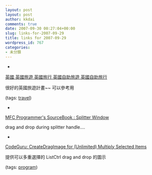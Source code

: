 ```yaml
---
layout: post
layout: post
author: kkdai
comments: true
date: 2007-09-30 00:27:04+00:00
slug: links-for-2007-09-29
title: links for 2007-09-29
wordpress_id: 767
categories:
- 未分類
---
```



	
  * 
		

[英國 英國旅遊 英國旅行 英國自助旅遊 英國自助旅行](http://www.joyful.com.tw/joy/destination/uk.htm)


		

很好的英國旅遊計畫~~ 可以參考用


		

(tags: [travel](http://del.icio.us/kkdai/travel))


	

	
  * 
		

[MFC Programmer's SourceBook : Splitter Window](http://www.vckbase.com/english/code/splitter/splitter_dragdrop.shtml.htm)


		

drag and drop during splitter handle....


	

	
  * 
		

[CodeGuru: CreateDragImage for (Unlimited) Multiply Selected Items](http://www.codeguru.com/cpp/controls/listview/dragdrop/article.php/c989/)


		

提供可以多重選擇的 ListCtrl drag and drop 的圖示


		

(tags: [program](http://del.icio.us/kkdai/program))


	



